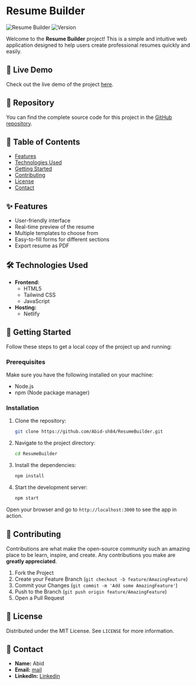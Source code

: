 # Resume Builder

![Resume Builder](https://img.shields.io/badge/build-passing-brightgreen) ![Version](https://img.shields.io/badge/version-1.0-blue)

Welcome to the **Resume Builder** project! This is a simple and intuitive web application designed to help users create professional resumes quickly and easily.

## 🚀 Live Demo

Check out the live demo of the project [here](https://resume-builder06.netlify.app/).



## 📂 Repository

You can find the complete source code for this project in the [GitHub repository](https://github.com/Abid-sh84/ResumeBuilder).

## 📜 Table of Contents

- [Features](#features)
- [Technologies Used](#technologies-used)
- [Getting Started](#getting-started)
- [Contributing](#contributing)
- [License](#license)
- [Contact](#contact)

## ✨ Features

- User-friendly interface
- Real-time preview of the resume
- Multiple templates to choose from
- Easy-to-fill forms for different sections
- Export resume as PDF

## 🛠 Technologies Used

- **Frontend:**
  - HTML5
  - Tailwind CSS
  - JavaScript
- **Hosting:**
  - Netlify

## 🏁 Getting Started

Follow these steps to get a local copy of the project up and running:

### Prerequisites

Make sure you have the following installed on your machine:
- Node.js
- npm (Node package manager)

### Installation

1. Clone the repository:
   ```bash
   git clone https://github.com/Abid-sh84/ResumeBuilder.git
   ```
2. Navigate to the project directory:
   ```bash
   cd ResumeBuilder
   ```
3. Install the dependencies:
   ```bash
   npm install
   ```
4. Start the development server:
   ```bash
   npm start
   ```
   
Open your browser and go to `http://localhost:3000` to see the app in action.

## 🤝 Contributing

Contributions are what make the open-source community such an amazing place to be learn, inspire, and create. Any contributions you make are **greatly appreciated**.

1. Fork the Project
2. Create your Feature Branch (`git checkout -b feature/AmazingFeature`)
3. Commit your Changes (`git commit -m 'Add some AmazingFeature'`)
4. Push to the Branch (`git push origin feature/AmazingFeature`)
5. Open a Pull Request

## 📄 License

Distributed under the MIT License. See `LICENSE` for more information.

## 📧 Contact

- **Name:** Abid
- **Email:** [mail](mailto:muhammadabid9326@gmail.com)
- **LinkedIn:** [Linkedin](https://www.linkedin.com/in/mohd-abid-shaikh-a3738328b/)

